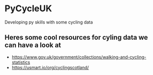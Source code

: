 # PyCycleUK
Developing py skills with some cycling data

## Heres some cool resources for cyling data we can have a look at

* https://www.gov.uk/government/collections/walking-and-cycling-statistics
* https://usmart.io/org/cyclingscotland/
